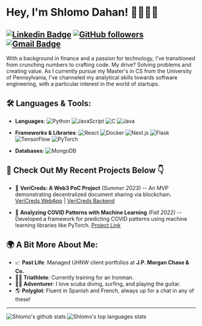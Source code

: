 # Hey, I'm Shlomo Dahan! 👋🏼👨‍💻

[![Linkedin Badge](https://img.shields.io/badge/-shlomomdahan-blue?style=flat-square&logo=Linkedin&logoColor=white&link=https://www.linkedin.com/in/shlomomoshedahan/)](https://www.linkedin.com/in/shlomomoshedahan/)
[![GitHub followers](https://img.shields.io/github/followers/shlomomdahan?label=Follow&style=social)](https://github.com/shlomomdahan/?tab=follow) 
[![Gmail Badge](https://img.shields.io/badge/-shlomomdahan@gmail.com-c14438?style=flat-square&logo=Gmail&logoColor=white&link=mailto:shlomomdahan@gmail.com)](mailto:shlomomdahan@gmail.com)
---

With a background in finance and a passion for technology, I've transitioned from crunching numbers to crafting code. My drive? Solving problems and creating value. As I currently pursue my Master's in CS from the University of Pennsylvania, I've channeled my analytical skills towards software engineering, with a particular interest in the world of startups.

## 🛠 Languages & Tools:

- **Languages**: 
![Python](https://img.shields.io/badge/-Python-000?&logo=Python)
![JavaScript](https://img.shields.io/badge/-JavaScript-000?&logo=JavaScript)
![C](https://img.shields.io/badge/-C-000?&logo=C)
![Java](https://img.shields.io/badge/-Java-000?&logo=Java&logoColor=007396)

- **Frameworks & Libraries**: 
![React](https://img.shields.io/badge/-React-000?&logo=React)
![Docker](https://img.shields.io/badge/-Docker-000?&logo=Docker)
![Next.js](https://img.shields.io/badge/-Next.js-000?logo=next.js)
![Flask](https://img.shields.io/badge/-Flask-000?logo=Flask)
![TensorFlow](https://img.shields.io/badge/-TensorFlow-000?&logo=TensorFlow)
![PyTorch](https://img.shields.io/badge/-PyTorch-000?logo=PyTorch)

- **Databases**: 
![MongoDB](https://img.shields.io/badge/-MongoDB-000?logo=MongoDB)

## 🌱 **Check Out My Recent Projects Below** 👇

- 📝 **VeriCreds: A Web3 PoC Project** _(Summer 2023)_
-- An MVP demonstrating decentralized document sharing via blockchain. [VeriCreds WebApp](https://github.com/shlomomdahan/vericreds-frontend) | [VeriCreds Backend](https://github.com/shlomomdahan/vericreds-backend)

- 🦠 **Analyzing COVID Patterns with Machine Learning** _(Fall 2022)_
 -- Developed a framework for predicting COVID patterns using machine learning libraries like PyTorch. [Project Link](https://github.com/shlomomdahan/machine-learning)

## 🌍 A Bit More About Me:

- 📈 **Past Life**: Managed UHNW client portfolios at **J.P. Morgan Chase & Co.**
- 🚴‍♂️ **Triathlete**: Currently training for an Ironman.
- 🏄‍♂️ **Adventurer**: I love scuba diving, surfing, and playing the guitar.
- 🌎 **Polyglot**: Fluent in Spanish and French, always up for a chat in any of these!

---

![Shlomo's github stats](https://github-readme-stats.vercel.app/api?username=shlomomdahan&show_icons=true&theme=radical&include_all_commits=true) ![Shlomo's top languages stats](https://github-readme-stats.vercel.app/api/top-langs/?username=shlomomdahan&theme=radical&layout=compact)


